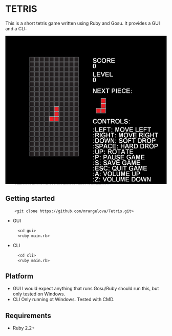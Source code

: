 # TETRIS

This is a short tetris game written using Ruby and Gosu.
It provides a GUI and a CLI:

![Screenshot](https://github.com/mrangelova/Tetris/blob/master/media/screen.png)


## Getting started

        <git clone https://github.com/mrangelova/Tetris.git>


* GUI

        <cd gui>
        <ruby main.rb>

* CLI

        <cd cli>
        <ruby main.rb>


## Platform
- GUI
I would expect anything that runs Gosu/Ruby should run this, but only tested on Windows.
- CLI
Only running ot Windows. Tested with CMD.

## Requirements
- Ruby 2.2+